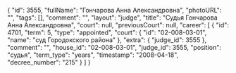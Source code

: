 {
    "id": 3555,
    "fullName": "Гончарова Анна Александровна",
    "photoURL": "",
    "tags": [],
    "comment": "",
    "layout": "judge",
    "title": "Судья Гончарова Анна Александровна",
    "court": null,
    "previousCourt": null,
    "career": [
        {
            "id": 4701,
            "term": 5,
            "type": "appointed",
            "court": {
                "id": "02-008-03-01",
                "name": "суд Городокского района"
            },
            "extra": {
                "judge_id": 3555
            },
            "comment": "",
            "house_id": "02-008-03-01",
            "judge_id": 3555,
            "position": "судья",
            "term_type": "years",
            "timestamp": "2008-04-18",
            "decree_number": "215"
        }
    ]
}